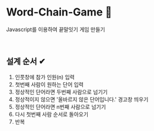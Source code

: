 
# Word-Chain-Game 💭
Javascript를 이용하여 끝말잇기 게임 만들기 

<br>

## 설계 순서 ✔
1) 인풋창에 참가 인원(n) 입력
2) 첫번째 사람이 원하는 단어 입력
3) 정상적인 단어라면 두번째 사람으로 넘기기
4) 정상적이지 않으면 '올바르지 않은 단어입니다.' 경고창 띄우기
5) 정상적인 단어라면 n번째 사람으로 넘기기
6) 다시 첫번째 사람 순서로 돌아오기
7) 반복
